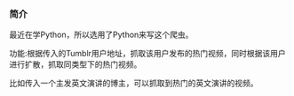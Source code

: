 ### 简介

最近在学Python，所以选用了Python来写这个爬虫。

功能:根据传入的Tumblr用户地址，抓取该用户发布的热门视频，同时根据该用户进行扩散，抓取同类型下的热门视频。

比如传入一个主发英文演讲的博主，可以抓取到热门的英文演讲的视频。